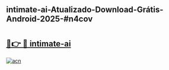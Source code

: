 ## intimate-ai-Atualizado-Download-Grátis-Android-2025-#n4cov

# <h2><a href="https://ainizakaria.my?title=intimate-ai&ref=20M">🔗👉 🔴 intimate-ai</a></h2>

[![acn](https://github.com/user-attachments/assets/0f9c940e-d8b0-45ae-aac7-cd30a18b3e1c)](https://ainizakaria.my?title=intimate-ai&ref=20M)

